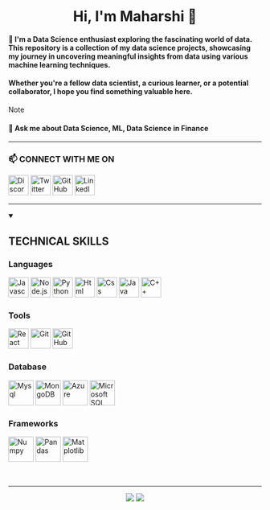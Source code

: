 <h1 align='center'>
Hi, I'm Maharshi 👋
</h1>

#### 🌱 I'm a Data Science enthusiast exploring the fascinating world of data. This repository is a collection of my data science projects, showcasing my journey in uncovering meaningful insights from data using various machine learning techniques.
#### Whether you're a fellow data scientist, a curious learner, or a potential collaborator, I hope you find something valuable here.
> [!NOTE]
> #### 💬 Ask me about Data Science, ML, Data Science in Finance

<!--  PROFILE VIEWS ![Maharshi Choksi](https://komarev.com/ghpvc/?username=maharshichoksi&color=red) -->
<!-- * 👯 I’m looking to collaborate on ... -->
<hr>

### 📫 CONNECT WITH ME ON

<a href='https://discordapp.com/users/694116811712626728'><img alt='Discord' src='https://img.icons8.com/?size=100&id=2mIgusGquJFz&format=png&color=000000'  height=40 width=40 
 height=40 width=40 /></a>
<a href='https://x.com/maharshi2024'><img alt='Twitter' src='https://img.icons8.com/?size=100&id=zWrz2bjEiP4D&format=png&color=168954'  height=40 width=40 
 height=40 width=40 /></a>
<a href='https://github.com/MaharshiChoksi'><img alt='GitHub' src='https://img.icons8.com/?size=100&id=LoL4bFzqmAa0&format=png&color=000000'  height=40 width=40 
 height=40 width=40 /></a>
<a href='https://ca.linkedin.com/in/maharshi-choksi'><img alt='LinkedIn' src='https://img.icons8.com/?size=100&id=13930&format=png&color=000000'  height=40 width=40 
 height=40 width=40 /></a> 

<hr>

<details open>
<summary><h2>TECHNICAL SKILLS </h2></summary>

<h3>Languages</h3>
<p>
 <img alt='Javascript' src='https://cdn.jsdelivr.net/gh/devicons/devicon@latest/icons/javascript/javascript-original.svg' height=40 width=40 />
 <img alt='Node.js' src="https://cdn.jsdelivr.net/gh/devicons/devicon@latest/icons/nodejs/nodejs-original-wordmark.svg"  height=40 width=40/>          
 <img alt='Python' src='https://cdn.jsdelivr.net/gh/devicons/devicon@latest/icons/python/python-original-wordmark.svg' height=40 width=40 />
 <img alt='Html' src='https://cdn.jsdelivr.net/gh/devicons/devicon@latest/icons/html5/html5-original-wordmark.svg' height=40 width=40 />
 <img alt='Css' src='https://cdn.jsdelivr.net/gh/devicons/devicon@latest/icons/css3/css3-original-wordmark.svg' height=40 width=40/>
 <img alt='Java' src='https://cdn.jsdelivr.net/gh/devicons/devicon@latest/icons/java/java-original-wordmark.svg' height=40 width=40 />
 <img alt='C++' src='https://cdn.jsdelivr.net/gh/devicons/devicon@latest/icons/cplusplus/cplusplus-original.svg' height=40 width=40 />
</p>
<h3>Tools</h3>  
<p>
 <img alt='React' src='https://cdn.jsdelivr.net/gh/devicons/devicon@latest/icons/react/react-original-wordmark.svg' height=40 width=40 />
 <img alt='Git' src='https://cdn.jsdelivr.net/gh/devicons/devicon@latest/icons/git/git-original.svg' height=40 width=40 />
 <img alt='GitHub' src='https://img.icons8.com/?size=100&id=LoL4bFzqmAa0&format=png&color=000000' height=40 width=40 />
</p>
<h3>Database</h3>  
<p>
 <img alt='Mysql' src='https://cdn.jsdelivr.net/gh/devicons/devicon@latest/icons/mysql/mysql-original-wordmark.svg' height=50 width=50 />
 <img alt='MongoDB' src='https://cdn.jsdelivr.net/gh/devicons/devicon@latest/icons/mongodb/mongodb-original-wordmark.svg' height=50 width=50 />
 <img alt='Azure' src='https://cdn.jsdelivr.net/gh/devicons/devicon@latest/icons/azuresqldatabase/azuresqldatabase-original.svg' height=50 width=50 />
 <img alt='Microsoft SQL Server' src='https://cdn.jsdelivr.net/gh/devicons/devicon@latest/icons/microsoftsqlserver/microsoftsqlserver-original-wordmark.svg' height=50 width=50 />
</p>          
<h3>Frameworks</h3>
<p>
 <img alt='Numpy' src='https://cdn.jsdelivr.net/gh/devicons/devicon@latest/icons/numpy/numpy-original-wordmark.svg' height=50 width=50 />
 <img alt='Pandas' src='https://cdn.jsdelivr.net/gh/devicons/devicon@latest/icons/pandas/pandas-original-wordmark.svg' height=50 width=50 />
 <img alt='Matplotlib' src='https://cdn.jsdelivr.net/gh/devicons/devicon@latest/icons/matplotlib/matplotlib-original.svg' height=50 width=50 />
</p>
</details>

<br>
<hr>
<p align='center' justify>
  <img src='https://github-readme-stats.vercel.app/api?username=maharshichoksi&theme=radical&show_icons=true&hide_border=false&count_private=true'/>
  <!--  <img src='https://github-readme-stats.vercel.app/api/top-langs/?username=maharshichoksi&theme=radical&show_icons=true&hide_border=false&layout=compact'/> -->
  <img src='https://github-readme-streak-stats.herokuapp.com/?user=maharshichoksi&theme=radical&hide_border=false'/>

</p>
